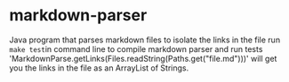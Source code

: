 # markdown-parser
Java program that parses markdown files to isolate the links in the file
run `make test`in command line to compile markdown parser and run tests
'MarkdownParse.getLinks(Files.readString(Paths.get("file.md")))' will get you the links in the file as an ArrayList of Strings.
